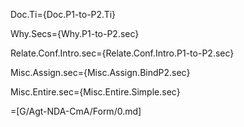 Doc.Ti={Doc.P1-to-P2.Ti}

Why.Secs={Why.P1-to-P2.sec}

Relate.Conf.Intro.sec={Relate.Conf.Intro.P1-to-P2.sec}

Misc.Assign.sec={Misc.Assign.BindP2.sec}

Misc.Entire.sec={Misc.Entire.Simple.sec}

=[G/Agt-NDA-CmA/Form/0.md]